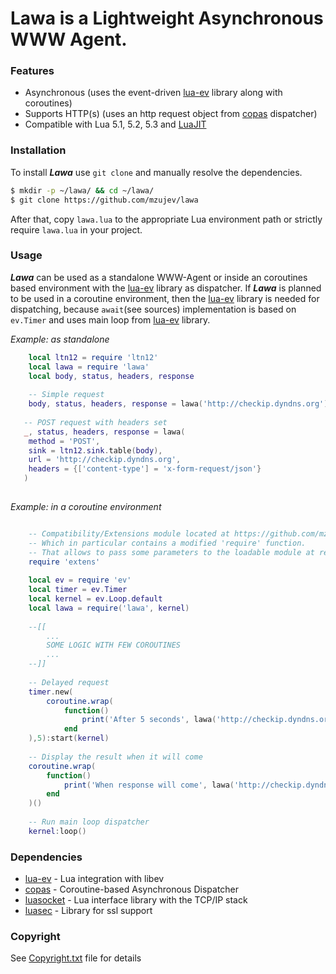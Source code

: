 # Lawa is a Lightweight Asynchronous WWW Agent.

### Features

- Asynchronous (uses the event-driven [lua-ev](https://github.com/brimworks/lua-ev) library along with coroutines)
- Supports HTTP(s) (uses an http request object from [copas](https://github.com/keplerproject/copas) dispatcher)
- Compatible with Lua 5.1, 5.2, 5.3 and [LuaJIT](http://luajit.org/)

### Installation

To install ***Lawa*** use `git clone` and manually resolve the dependencies.
```sh
$ mkdir -p ~/lawa/ && cd ~/lawa/
$ git clone https://github.com/mzujev/lawa
```
After that, copy `lawa.lua` to the appropriate Lua environment path or strictly require `lawa.lua` in your project.

### Usage 
***Lawa*** can be used as a standalone WWW-Agent or inside an coroutines based environment with the [lua-ev](https://github.com/brimworks/lua-ev) library as dispatcher. If ***Lawa*** is planned to be used in a coroutine environment, then the [lua-ev](https://github.com/brimworks/lua-ev)  library is needed for dispatching, because `await`(see sources) implementation is based on `ev.Timer` and uses main loop from [lua-ev](https://github.com/brimworks/lua-ev) library.

*Example: as standalone*
```lua
    local ltn12 = require 'ltn12'
    local lawa = require 'lawa'
    local body, status, headers, response
    
    -- Simple request
    body, status, headers, response = lawa('http://checkip.dyndns.org')
    
   -- POST request with headers set
   _, status, headers, response = lawa(
    method = 'POST',
    sink = ltn12.sink.table(body),
    url = 'http://checkip.dyndns.org',
    headers = {['content-type'] = 'x-form-request/json'}
   )
   
```

*Example: in a coroutine environment*
```lua

    -- Compatibility/Extensions module located at https://github.com/mzujev/extens.
    -- Which in particular contains a modified 'require' function.
    -- That allows to pass some parameters to the loadable module at require.
    require 'extens'
    
    local ev = require 'ev'
    local timer = ev.Timer
    local kernel = ev.Loop.default
    local lawa = require('lawa', kernel)
    
    --[[
        ...
        SOME LOGIC WITH FEW COROUTINES
        ...
    --]]
    
    -- Delayed request
    timer.new(
        coroutine.wrap(
            function()
                print('After 5 seconds', lawa('http://checkip.dyndns.org'))
            end 
    ),5):start(kernel)
    
    -- Display the result when it will come
    coroutine.wrap(
        function()
            print('When response will come', lawa('http://checkip.dyndns.org'))
        end
    )()
    
    -- Run main loop dispatcher
    kernel:loop()
```

### Dependencies

- [lua-ev](https://github.com/brimworks/lua-ev) - Lua integration with libev
- [copas](https://github.com/keplerproject/copas) - Coroutine-based Asynchronous Dispatcher
- [luasocket](https://github.com/diegonehab/luasocket) - Lua interface library with the TCP/IP stack
- [luasec](https://github.com/brunoos/luasec) - Library for ssl support

### Copyright
See [Copyright.txt](https://github.com/mzujev/lawa/Copyright.txt) file for details
